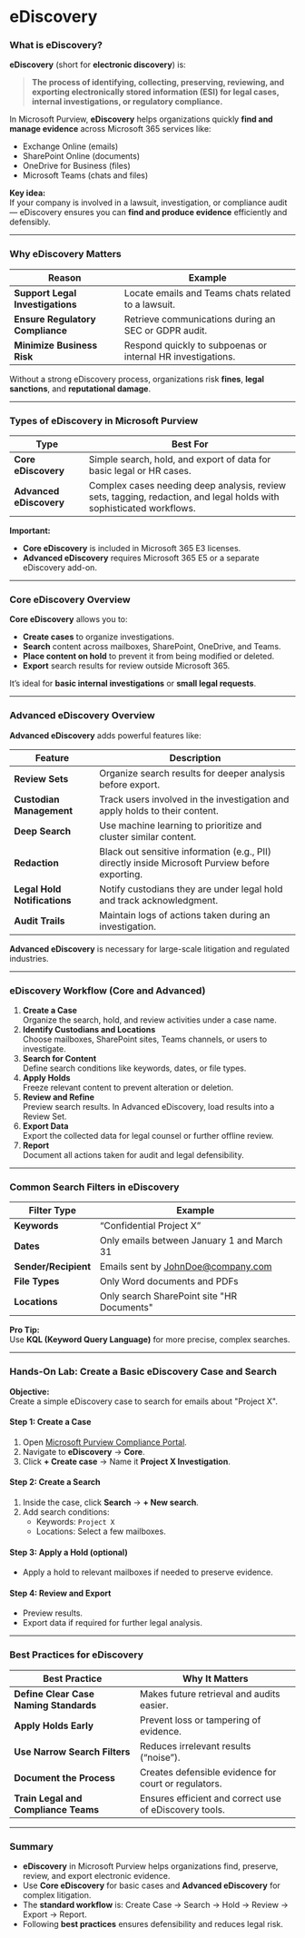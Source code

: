 # eDiscovery

### **What is eDiscovery?**

**eDiscovery** (short for **electronic discovery**) is:

> **The process of identifying, collecting, preserving, reviewing, and exporting electronically stored information (ESI) for legal cases, internal investigations, or regulatory compliance.**

In Microsoft Purview, **eDiscovery** helps organizations quickly **find and manage evidence** across Microsoft 365 services like:

* Exchange Online (emails)
* SharePoint Online (documents)
* OneDrive for Business (files)
* Microsoft Teams (chats and files)

**Key idea:**\
If your company is involved in a lawsuit, investigation, or compliance audit — eDiscovery ensures you can **find and produce evidence** efficiently and defensibly.

***

### **Why eDiscovery Matters**

| Reason                           | Example                                                     |
| -------------------------------- | ----------------------------------------------------------- |
| **Support Legal Investigations** | Locate emails and Teams chats related to a lawsuit.         |
| **Ensure Regulatory Compliance** | Retrieve communications during an SEC or GDPR audit.        |
| **Minimize Business Risk**       | Respond quickly to subpoenas or internal HR investigations. |

Without a strong eDiscovery process, organizations risk **fines**, **legal sanctions**, and **reputational damage**.

***

### **Types of eDiscovery in Microsoft Purview**

| Type                    | Best For                                                                                                            |
| ----------------------- | ------------------------------------------------------------------------------------------------------------------- |
| **Core eDiscovery**     | Simple search, hold, and export of data for basic legal or HR cases.                                                |
| **Advanced eDiscovery** | Complex cases needing deep analysis, review sets, tagging, redaction, and legal holds with sophisticated workflows. |

**Important:**

* **Core eDiscovery** is included in Microsoft 365 E3 licenses.
* **Advanced eDiscovery** requires Microsoft 365 E5 or a separate eDiscovery add-on.

***

### **Core eDiscovery Overview**

**Core eDiscovery** allows you to:

* **Create cases** to organize investigations.
* **Search** content across mailboxes, SharePoint, OneDrive, and Teams.
* **Place content on hold** to prevent it from being modified or deleted.
* **Export** search results for review outside Microsoft 365.

It’s ideal for **basic internal investigations** or **small legal requests**.

***

### **Advanced eDiscovery Overview**

**Advanced eDiscovery** adds powerful features like:

| Feature                      | Description                                                                                     |
| ---------------------------- | ----------------------------------------------------------------------------------------------- |
| **Review Sets**              | Organize search results for deeper analysis before export.                                      |
| **Custodian Management**     | Track users involved in the investigation and apply holds to their content.                     |
| **Deep Search**              | Use machine learning to prioritize and cluster similar content.                                 |
| **Redaction**                | Black out sensitive information (e.g., PII) directly inside Microsoft Purview before exporting. |
| **Legal Hold Notifications** | Notify custodians they are under legal hold and track acknowledgment.                           |
| **Audit Trails**             | Maintain logs of actions taken during an investigation.                                         |

**Advanced eDiscovery** is necessary for large-scale litigation and regulated industries.

***

### **eDiscovery Workflow (Core and Advanced)**

1. **Create a Case**\
   Organize the search, hold, and review activities under a case name.
2. **Identify Custodians and Locations**\
   Choose mailboxes, SharePoint sites, Teams channels, or users to investigate.
3. **Search for Content**\
   Define search conditions like keywords, dates, or file types.
4. **Apply Holds**\
   Freeze relevant content to prevent alteration or deletion.
5. **Review and Refine**\
   Preview search results. In Advanced eDiscovery, load results into a Review Set.
6. **Export Data**\
   Export the collected data for legal counsel or further offline review.
7. **Report**\
   Document all actions taken for audit and legal defensibility.

***

### **Common Search Filters in eDiscovery**

| Filter Type          | Example                                    |
| -------------------- | ------------------------------------------ |
| **Keywords**         | “Confidential Project X”                   |
| **Dates**            | Only emails between January 1 and March 31 |
| **Sender/Recipient** | Emails sent by JohnDoe@company.com         |
| **File Types**       | Only Word documents and PDFs               |
| **Locations**        | Only search SharePoint site "HR Documents" |

**Pro Tip:**\
Use **KQL (Keyword Query Language)** for more precise, complex searches.

***

### **Hands-On Lab: Create a Basic eDiscovery Case and Search**

**Objective:**\
Create a simple eDiscovery case to search for emails about "Project X".

#### Step 1: Create a Case

1. Open [Microsoft Purview Compliance Portal](https://compliance.microsoft.com/).
2. Navigate to **eDiscovery** → **Core**.
3. Click **+ Create case** → Name it **Project X Investigation**.

#### Step 2: Create a Search

1. Inside the case, click **Search** → **+ New search**.
2. Add search conditions:
   * Keywords: `Project X`
   * Locations: Select a few mailboxes.

#### Step 3: Apply a Hold (optional)

* Apply a hold to relevant mailboxes if needed to preserve evidence.

#### Step 4: Review and Export

* Preview results.
* Export data if required for further legal analysis.

***

### **Best Practices for eDiscovery**

| Best Practice                          | Why It Matters                                         |
| -------------------------------------- | ------------------------------------------------------ |
| **Define Clear Case Naming Standards** | Makes future retrieval and audits easier.              |
| **Apply Holds Early**                  | Prevent loss or tampering of evidence.                 |
| **Use Narrow Search Filters**          | Reduces irrelevant results (“noise”).                  |
| **Document the Process**               | Creates defensible evidence for court or regulators.   |
| **Train Legal and Compliance Teams**   | Ensures efficient and correct use of eDiscovery tools. |

***

### **Summary**

* **eDiscovery** in Microsoft Purview helps organizations find, preserve, review, and export electronic evidence.
* Use **Core eDiscovery** for basic cases and **Advanced eDiscovery** for complex litigation.
* The **standard workflow** is: Create Case → Search → Hold → Review → Export → Report.
* Following **best practices** ensures defensibility and reduces legal risk.
